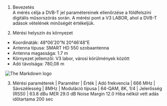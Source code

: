 1. Bevezetés  
A mérés célja a DVB-T jel paramétereinek ellenőrzése a földfelszíni digitális műsorszórás során. A mérési pont a V3 LABOR, ahol a DVB-T adások vételének minőségét értékeljük.

2. Mérési helyszín és környezet
- Koordináták: 48°06’20”N 20°46’48”E
- Antenna típusa: SMART HD 550 szobaantenna
- Antenna magassága: 1.7 m
- Környezet jellemzői: V3 labor, városi körülmények között
- Adó távolsága: 780,08 m

![The Markdown logo](https://sandorpeteer.github.io/tavkozles/img/map.png)

3. Mérési paraméterek
| Paraméter	| Érték
| Adó frekvencia | 666 MHz
| Sávszélesség |	8MHz
| Moduláció típusa |	64-QAM, 8K, 1/4
| Jelerősség (RSSI) |	63.8 dBu
MER	29.0 dB
Noise Margin	12.0
Hiba nélkül vett adás időtartama	200 sec
